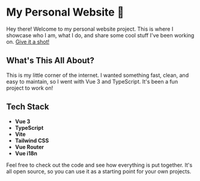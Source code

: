 
# My Personal Website 🌟

Hey there! Welcome to my personal website project. This is where I showcase who I am, what I do, and share some cool stuff I've been working on.
[Give it a shot!](https://www.giulianolazzara.com/)

## What's This All About?

This is my little corner of the internet. I wanted something fast, clean, and easy to maintain, so I went with Vue 3 and TypeScript. It's been a fun project to work on!

## Tech Stack

- **Vue 3** 
- **TypeScript** 
- **Vite** 
- **Tailwind CSS** 
- **Vue Router** 
- **Vue i18n** 

Feel free to check out the code and see how everything is put together. It's all open source, so you can use it as a starting point for your own projects.
